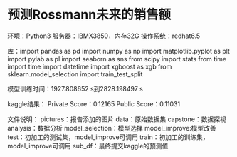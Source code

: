 # 预测Rossmann未来的销售额

环境：Python3
服务器：IBMX3850，内存32G
操作系统：redhat6.5

库：import pandas as pd
    import numpy as np
    import matplotlib.pyplot as plt
    import pylab as pl
    import seaborn as sns
    from scipy import stats
    from time import time
    import datetime
    import xgboost as xgb
    from sklearn.model_selection import train_test_split

模型训练时间：1927.808652 s到2828.198497 s

kaggle结果：
    Private Score：0.12165
    Public Score：0.11031

文件说明：
 pictures：报告添加的图片
 data：原始数据集
 capstone：数据探视
 analysis：数据分析
 model_selection：模型选择
 model_improve:模型改善
 test：初加工的测试集，model_improve可调用
 train：初加工的训练集，model_improve可调用
 sub_df：最终提交kaggle的预测值
